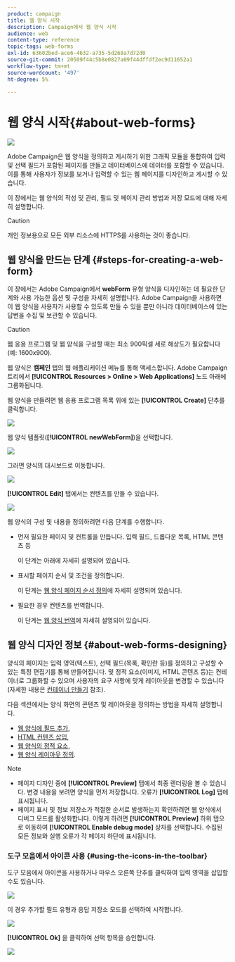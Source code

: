 ```yaml
---
product: campaign
title: 웹 양식 시작
description: Campaign에서 웹 양식 시작
audience: web
content-type: reference
topic-tags: web-forms
exl-id: 63602bed-ace6-4632-a735-5d268a7d72d0
source-git-commit: 20509f44c5b8e0827a09f44dffdf2ec9d11652a1
workflow-type: tm+mt
source-wordcount: '497'
ht-degree: 5%

---
```


# 웹 양식 시작{#about-web-forms}

![](../../assets/common.svg)

Adobe Campaign은 웹 양식을 정의하고 게시하기 위한 그래픽 모듈을 통합하여 입력 및 선택 필드가 포함된 페이지를 만들고 데이터베이스에 데이터를 포함할 수 있습니다. 이를 통해 사용자가 정보를 보거나 입력할 수 있는 웹 페이지를 디자인하고 게시할 수 있습니다.

이 장에서는 웹 양식의 작성 및 관리, 필드 및 페이지 관리 방법과 저장 모드에 대해 자세히 설명합니다.

>[!CAUTION]
>
>개인 정보용으로 모든 외부 리소스에 HTTPS를 사용하는 것이 좋습니다.

## 웹 양식을 만드는 단계 {#steps-for-creating-a-web-form}

이 장에서는 Adobe Campaign에서 **webForm** 유형 양식을 디자인하는 데 필요한 단계와 사용 가능한 옵션 및 구성을 자세히 설명합니다. Adobe Campaign을 사용하면 이 웹 양식을 사용자가 사용할 수 있도록 만들 수 있을 뿐만 아니라 데이터베이스에 있는 답변을 수집 및 보관할 수 있습니다.

>[!CAUTION]
>
>웹 응용 프로그램 및 웹 양식을 구성할 때는 최소 900픽셀 세로 해상도가 필요합니다(예: 1600x900).

웹 양식은 **캠페인** 탭의 웹 애플리케이션 메뉴를 통해 액세스합니다. Adobe Campaign 트리에서 **[!UICONTROL Resources > Online > Web Applications]** 노드 아래에 그룹화됩니다.

웹 양식을 만들려면 웹 응용 프로그램 목록 위에 있는 **[!UICONTROL Create]** 단추를 클릭합니다.

![](assets/webapp_create_new.png)

웹 양식 템플릿(**[!UICONTROL newWebForm]**)을 선택합니다.

![](assets/s_ncs_admin_survey_select_template.png)

그러면 양식의 대시보드로 이동합니다.

![](assets/webapp_empty_dashboard.png)

**[!UICONTROL Edit]** 탭에서는 컨텐츠를 만들 수 있습니다.

![](assets/webapp_edit_tab.png)

웹 양식의 구성 및 내용을 정의하려면 다음 단계를 수행합니다.

* 먼저 필요한 페이지 및 컨트롤을 만듭니다. 입력 필드, 드롭다운 목록, HTML 콘텐츠 등

   이 단계는 아래에 자세히 설명되어 있습니다.

* 표시할 페이지 순서 및 조건을 정의합니다.

   이 단계는 [웹 양식 페이지 순서 정의](defining-web-forms-page-sequencing.md)에 자세히 설명되어 있습니다.

* 필요한 경우 컨텐츠를 번역합니다.

   이 단계는 [웹 양식 번역](translating-a-web-form.md)에 자세히 설명되어 있습니다.

## 웹 양식 디자인 정보 {#about-web-forms-designing}

양식의 페이지는 입력 영역(텍스트), 선택 필드(목록, 확인란 등)를 정의하고 구성할 수 있는 특정 편집기를 통해 만들어집니다. 및 정적 요소(이미지, HTML 콘텐츠 등)는 컨테이너로 그룹화할 수 있으며 사용자의 요구 사항에 맞게 레이아웃을 변경할 수 있습니다(자세한 내용은 [컨테이너 만들기](defining-web-forms-layout.md#creating-containers) 참조).

다음 섹션에서는 양식 화면의 콘텐츠 및 레이아웃을 정의하는 방법을 자세히 설명합니다.

* [웹 양식에 필드 추가](adding-fields-to-a-web-form.md),
* [HTML 컨텐츠 삽입](static-elements-in-a-web-form.md#inserting-html-content),
* [웹 양식의 정적 요소](static-elements-in-a-web-form.md),
* [웹 양식 레이아웃 정의](defining-web-forms-layout.md).

>[!NOTE]
>
>* 페이지 디자인 중에 **[!UICONTROL Preview]** 탭에서 최종 렌더링을 볼 수 있습니다. 변경 내용을 보려면 양식을 먼저 저장합니다. 오류가 **[!UICONTROL Log]** 탭에 표시됩니다.
>* 페이지 표시 및 정보 저장소가 적절한 순서로 발생하는지 확인하려면 웹 양식에서 디버그 모드를 활성화합니다. 이렇게 하려면 **[!UICONTROL Preview]** 하위 탭으로 이동하여 **[!UICONTROL Enable debug mode]** 상자를 선택합니다. 수집된 모든 정보와 실행 오류가 각 페이지 하단에 표시됩니다.

>


### 도구 모음에서 아이콘 사용 {#using-the-icons-in-the-toolbar}

도구 모음에서 아이콘을 사용하거나 마우스 오른쪽 단추를 클릭하여 입력 영역을 삽입할 수도 있습니다.

![](assets/s_ncs_admin_webform_add_selection.png)

이 경우 추가할 필드 유형과 응답 저장소 모드를 선택하여 시작합니다.

![](assets/s_ncs_admin_webform_select_storage.png)

**[!UICONTROL Ok]** 을 클릭하여 선택 항목을 승인합니다.

![](assets/s_ncs_admin_webform_confirm_storage.png)

